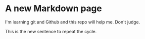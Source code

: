 # A new Markdown page

I'm learning git and Github and this repo will help me. Don't judge.

This is the new sentence to repeat the cycle.
